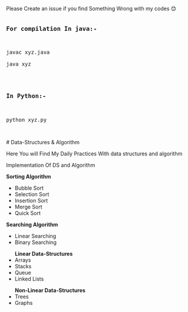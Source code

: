 <p>Please Create an issue if you find Something Wrong with my codes 😊</p>
<pre>
<h3>For compilation In java:-</h3>
<p>javac xyz.java<br/>
java xyz</p><br/>
<h3>In Python:-</h3>
<p>python xyz.py</p>
</pre>
# Data-Structures & Algorithm

Here You will Find My Daily Practices With data structures and algorithm

<p>Implementation Of DS and Algorithm</p>

<b>Sorting Algorithm</b>
<ul>
<li>Bubble Sort</li>
<li>Selection Sort</li>
<li>Insertion Sort</li>
<li>Merge Sort</li>
<li>Quick Sort</li>
</ul>
<b>Searching Algorithm</b>
<ul>
<li>Linear Searching</li>
<li>Binary Searching</li>
</ul>
<ul>
<b>Linear Data-Structures</b>
<li>Arrays</li>
<li>Stacks</li>
<li>Queue</li>
<li>Linked Lists</li>
</ul>

<ul>
<b>Non-Linear Data-Structures</b>
<li>Trees</li>
<li>Graphs</li>
</ul>



